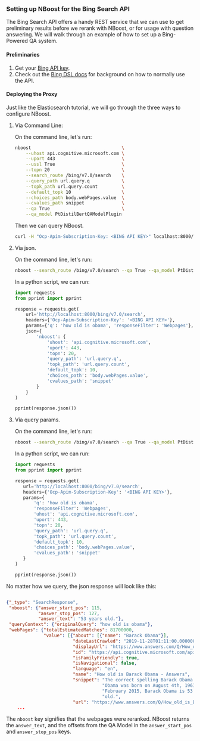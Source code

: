 ### Setting up NBoost for the Bing Search API

The Bing Search API offers a handy REST service that we can use to get preliminary results before we rerank with NBoost, or for usage with question answering. We will walk through an example of how to set up a Bing-Powered QA system.

#### Preliminaries
1. Get your [Bing API key](https://azure.microsoft.com/en-us/try/cognitive-services/my-apis/?api=bing-web-search-api).
2. Check out the [Bing DSL docs](https://dev.cognitive.microsoft.com/docs/services/f40197291cd14401b93a478716e818bf/operations/56b4447dcf5ff8098cef380d) for background on how to normally use the API.

#### Deploying the Proxy
Just like the Elasticsearch tutorial, we will go through the three ways to configure NBoost.
1. Via Command Line:

     On the command line, let's run:
    ```bash
    nboost                                  \
        --uhost api.cognitive.microsoft.com \
        --uport 443                         \
        --ussl True                         \
        --topn 20                           \
        --search_route /bing/v7.0/search    \
        --query_path url.query.q            \
        --topk_path url.query.count         \
        --default_topk 10                   \
        --choices_path body.webPages.value  \
        --cvalues_path snippet              \
        --qa True                           \
        --qa_model PtDistilBertQAModelPlugin      
    ```
    Then we can query NBoost.
    
    ```bash
    curl -H "Ocp-Apim-Subscription-Key: <BING API KEY>" localhost:8000/bing/v7.0/search?q=how+old+is+obama&count=1&responseFilter=Webpages
    ```
   
2. Via json.

    On the command line, let's run:
    ```bash
   nboost --search_route /bing/v7.0/search --qa True --qa_model PtDistilBertQAModelPlugin
   ```
   
   In a python script, we can run:
    ```python
    import requests
    from pprint import pprint
    
    response = requests.get(
        url='http://localhost:8000/bing/v7.0/search',
        headers={'Ocp-Apim-Subscription-Key': '<BING API KEY>'},
        params={'q': 'how old is obama', 'responseFilter': 'Webpages'},
        json={
            'nboost': {
                'uhost': 'api.cognitive.microsoft.com',
                'uport': 443,
                'topn': 20,
                'query_path': 'url.query.q',
                'topk_path': 'url.query.count',
                'default_topk': 10,
                'choices_path': 'body.webPages.value',
                'cvalues_path': 'snippet'
            }
        }
    )
    
    pprint(response.json())
   ```
   
3. Via query params.

    On the command line, let's run:
    ```bash
   nboost --search_route /bing/v7.0/search --qa True --qa_model PtDistilBertQAModelPlugin
   ```

   In a python script, we can run:
    ```python
    import requests
    from pprint import pprint
    
    response = requests.get(
       url='http://localhost:8000/bing/v7.0/search',
       headers={'Ocp-Apim-Subscription-Key': '<BING API KEY>'},
       params={
           'q': 'how old is obama',
           'responseFilter': 'Webpages',
           'uhost': 'api.cognitive.microsoft.com',
           'uport': 443,
           'topn': 20,
           'query_path': 'url.query.q',
           'topk_path': 'url.query.count',
           'default_topk': 10,
           'choices_path': 'body.webPages.value',
           'cvalues_path': 'snippet'
       }
   )
   
   pprint(response.json())
   ```
   
No matter how we query, the json response will look like this:

```json

{"_type": "SearchResponse",
 "nboost": {"answer_start_pos": 115,
            "answer_stop_pos": 127,
            "answer_text": "53 years old."},
 "queryContext": {"originalQuery": "how old is obama"},
 "webPages": {"totalEstimatedMatches": 81700000,
              "value": [{"about": [{"name": "Barack Obama"}],
                         "dateLastCrawled": "2019-11-28T01:11:00.0000000Z",
                         "displayUrl": "https://www.answers.com/Q/How_old_is_Barack_Obama",
                         "id": "https://api.cognitive.microsoft.com/api/v7/#WebPages.11",
                         "isFamilyFriendly": true,
                         "isNavigational": false,
                         "language": "en",
                         "name": "How old is Barack Obama - Answers",
                         "snippet": "The correct spelling Barack Obama. Barack "
                                    "Obama was born on August 4th, 1961. As of "
                                    "February 2015, Barack Obama is 53 years "
                                    "old.",
                         "url": "https://www.answers.com/Q/How_old_is_Barack_Obama"},
    ...

```
   
The `nboost` key signifies that the webpages were reranked. NBoost returns the `answer_text`, and the offsets from the QA Model in the `answer_start_pos` and  `answer_stop_pos` keys.